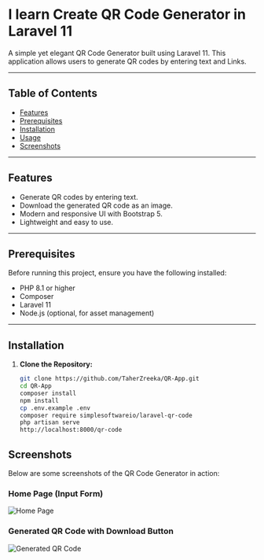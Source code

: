 # I learn Create QR Code Generator in Laravel 11


A simple yet elegant QR Code Generator built using Laravel 11. This application allows users to generate QR codes by entering text and Links.

---

## Table of Contents

- [Features](#features)
- [Prerequisites](#prerequisites)
- [Installation](#installation)
- [Usage](#usage)
- [Screenshots](#screenshots)
---

## Features

- Generate QR codes by entering text.
- Download the generated QR code as an image.
- Modern and responsive UI with Bootstrap 5.
- Lightweight and easy to use.

---

## Prerequisites

Before running this project, ensure you have the following installed:

- PHP 8.1 or higher
- Composer
- Laravel 11
- Node.js (optional, for asset management)

---

## Installation

1. **Clone the Repository:**
   ```bash
   git clone https://github.com/TaherZreeka/QR-App.git
   cd QR-App
   composer install
   npm install
   cp .env.example .env
   composer require simplesoftwareio/laravel-qr-code
   php artisan serve
   http://localhost:8000/qr-code

## Screenshots

Below are some screenshots of the QR Code Generator in action:

### **Home Page (Input Form)**
![Home Page](https://raw.githubusercontent.com/TaherZreeka/QR-App/main/public/qrcode/Screenshot%20(102).png)

### **Generated QR Code with Download Button**
![Generated QR Code](https://raw.githubusercontent.com/TaherZreeka/QR-App/main/public/qrcode/Screenshot%20(101).png)
